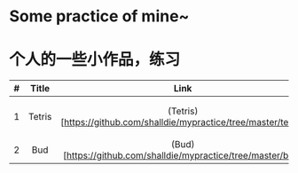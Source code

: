 # Some practice of mine~

# 个人的一些小作品，练习

| # | Title | Link | Description |
|---|:---:|:---:|:---:|
| 1 | Tetris | (Tetris)[https://github.com/shalldie/mypractice/tree/master/tetris] | A game of tetris(俄罗斯方块游戏) |
| 2 | Bud | (Bud)[https://github.com/shalldie/mypractice/tree/master/bud] | Flower bud with css3 |


